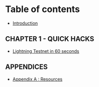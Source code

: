 # Table of contents

* [Introduction](README.md)

## CHAPTER 1 - QUICK HACKS

* [Lightning Testnet in 60 seconds](quick-hacks/lightning-testnet-in-60-seconds.md)

## APPENDICES

* [Appendix A : Resources](appendices/appendix-a-resources.md)


